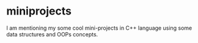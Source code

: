 # miniprojects
I am mentioning my some cool mini-projects in C++ language using some data structures and OOPs concepts.
